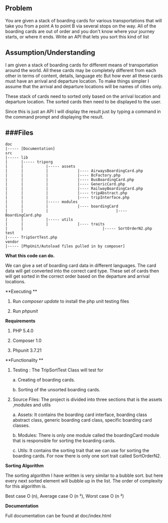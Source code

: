 <span id="OLE_LINK4" class="anchor"><span id="OLE_LINK1" class="anchor"><span id="OLE_LINK2" class="anchor"></span></span></span>Problem
----------------------------------------------------------------------------------------------------------------------------------------

You are given a stack of boarding cards for various transportations that
will take you from a point A to point B via several stops on the way.
All of the boarding cards are out of order and you don't know where your
journey starts, or where it ends. Write an API that lets you sort this
kind of list

<span id="OLE_LINK6" class="anchor"><span id="OLE_LINK5" class="anchor"></span></span>Assumption/Understanding
--------------------------------------------------------------------------------------------------------------

I am given a stack of boarding cards for different means of
transportation around the world. All these cards may be completely
different from each other in terms of content, details, language etc But
how ever all these cards must have an arrival and departure location. To
make things simpler I assume that the arrival and departure locations
will be names of cities only.

These stack of cards need to sorted only based on the arrival location
and departure location. The sorted cards then need to be displayed to
the user.

Since this is just an API I will display the result just by typing a
command in the command prompt and displaying the result.

###Files
-------------------

    doc
    |----- [Documentation]
    src
    |----- lib
    |      |----- triporg
    |      |          |----- assets
    |      |          |             |---- AirwaysBoardingCard.php 
    |      |          |             |---- BcFactory.php 
    |      |          |             |---- BusBoardingCard.php 
    |      |          |             |---- GenericCard.php
    |      |          |             |---- RailwayBoardingCard.php
    |      |          |             |---- tripAbstract.php
    |      |          |             |---- tripInterface.php
    |      |          |----- modules
    |      |          |             |---- boardingCard
    |      |          |                              |---- BoardingCard.php
    |      |          |----- utils
    |      |          |             |---- traits
    |      |                                   |----- SortOrderN2.php
    test                                   
    |----- TripSortTest.php
    vendor                              
    |----- [PhpUnit/Autoload files pulled in by composer]                           
                                      
 

**What this code can do.**

We can give a set of boarding card data in different languages. The card
data will get converted into the correct card type. These set of cards
then will get sorted in the correct order based on the departure and
arrival locations.

**Executing **

1.  Run *composer update* to install the php unit testing files

2.  Run *phpunit*

**Requirements**

1.  PHP 5.4.0

2.  Composer 1.0

3.  Phpunit 3.7.21

**Functionality **

1.  Testing : The TripSortTest Class will test for

    a.  Creating of boarding cards.

    b.  Sorting of the unsorted boarding cards.

2.  Source Files: The project is divided into three sections that is the
    assets ,modules and utils

    a.  Assets: It contains the boarding card interface, boarding class
        abstract class, generic boarding card class, specific boarding
        card classes.

    b.  Modules: There is only one module called the boardingCard module
        that is responsible for sorting the boarding cards.

    c.  Utils: It contains the sorting trait that we can use for sorting
        the boarding cards. For now there is only one sort trait
        called SortOrderN2.

**Sorting Algorithm**

The sorting algorithm I have written is very similar to a bubble sort.
but here every next sorted element will bubble up in the list. The order
of complexity for this algorithm is.

Best case O (n), Average case O (n ²), Worst case O (n ²)


**Documentation**

Full documentation can be found at   doc/index.html